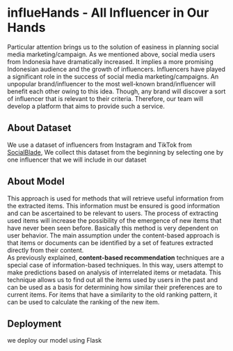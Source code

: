 # influeHands - All Influencer in Our Hands
Particular attention brings us to the solution of easiness in planning social media marketing/campaign. As we mentioned above, social media users from Indonesia have dramatically increased. It implies a more promising Indonesian audience and the growth of influencers. Influencers have played a significant role in the success of social media marketing/campaigns. An unpopular brand/influencer to the most well-known brand/influencer will benefit each other owing to this idea. Though, any brand will discover a sort of influencer that is relevant to their criteria. Therefore, our team will develop a platform that aims to provide such a service.

## About Dataset
We use a dataset of influencers from Instagram and TikTok from [SocialBlade](https://socialblade.com/), We collect this dataset from the beginning by selecting one by one influencer that we will include in our dataset

## About Model
This approach is used for methods that will retrieve useful information from the extracted items. This information must be ensured is good information and can be ascertained to be relevant to users. The process of extracting used items will increase the possibility of the emergence of new items that have never been seen before. Basically this method is very dependent on user behavior. The main assumption under the content-based approach is that items or documents can be identified by a set of features extracted directly from their content.<br>
As previously explained, **content-based recommendation** techniques are a special case of information-based techniques. In this way, users attempt to make predictions based on analysis of interrelated items or metadata. This technique allows us to find out all the items used by users in the past and can be used as a basis for determining how similar their preferences are to current items. For items that have a similarity to the old ranking pattern, it can be used to calculate the ranking of the new item.

## Deployment
we deploy our model using Flask
<br>


